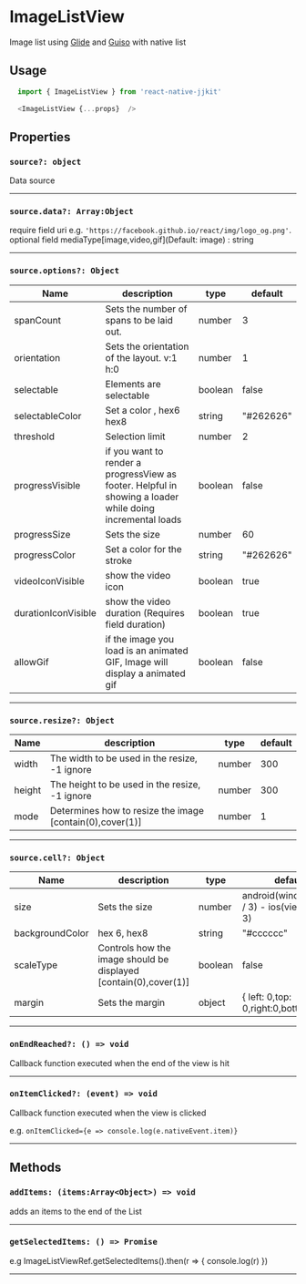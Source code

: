 # ImageListView

Image list using [Glide](https://github.com/bumptech/glide) and [Guiso](https://github.com/Only-IceSoul/Guiso) with native list


## **Usage**

```javascript
  import { ImageListView } from 'react-native-jjkit'
  
  <ImageListView {...props}  />

```



## Properties

### `source?: object`

Data source

---
### `source.data?: Array:Object`

require field uri   e.g. `'https://facebook.github.io/react/img/logo_og.png'`.  
optional field mediaType[image,video,gif](Default: image) : string

---

### `source.options?: Object`

       
| Name | description | type | default |
| --- | --- | --- | --- |
| spanCount | Sets the number of spans to be laid out.| number | 3 |
| orientation | Sets the orientation of the layout. v:1 h:0 | number | 1 |
| selectable | Elements are selectable | boolean | false |
| selectableColor | Set a color , hex6 hex8 | string | "#262626" |
| threshold | Selection limit | number | 2 |
| progressVisible | if you want to render a progressView as footer. Helpful in showing a loader while doing incremental loads | boolean | false |
| progressSize | Sets the size | number | 60 |
| progressColor |  Set a color for the stroke  | string | "#262626" |
| videoIconVisible | show the video icon  | boolean | true |
| durationIconVisible | show the video duration (Requires field duration) | boolean | true |
| allowGif | if the image you load is an animated GIF, Image will display a animated gif  | boolean | false |
---

### `source.resize?: Object`  
    

| Name | description | type | default |
| --- | --- | --- | --- |
| width | The width to be used in the resize, -1 ignore  | number | 300 |
| height | The height to be used in the resize, -1 ignore  | number | 300 |
| mode | Determines how to resize the image [contain(0),cover(1)] | number | 1 |


---

### `source.cell?: Object`


| Name | description | type | default |
| --- | --- | --- | --- |
| size | Sets the size| number | android(window.width / 3) - ios(view.size / 3) |
| backgroundColor |  hex 6, hex8 | string | "#cccccc" |
| scaleType | Controls how the image should be displayed [contain(0),cover(1)] | boolean | false |
| margin | Sets the margin | object | { left: 0,top: 0,right:0,bottom: 0} |

---


### `onEndReached?: () => void`

Callback function executed when the end of the view is hit 

---

### `onItemClicked?: (event) => void`

Callback function executed when the view is clicked 

e.g. `onItemClicked={e => console.log(e.nativeEvent.item)}`

---    



## Methods

### `addItems: (items:Array<Object>) => void`

adds an items to the end of the List


---    

### `getSelectedItems: () => Promise`

e.g  ImageListViewRef.getSelectedItems().then(r => {
    console.log(r)
})


---    